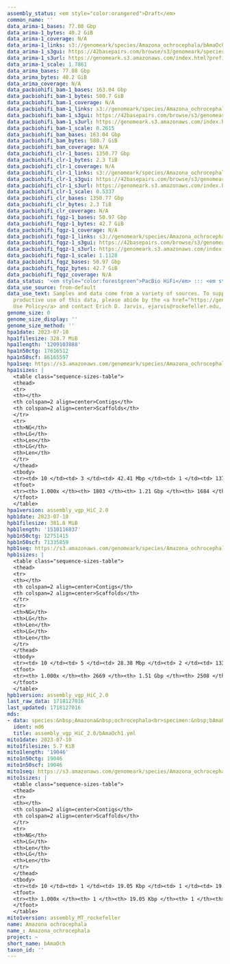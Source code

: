 ```yaml
---
assembly_status: <em style="color:orangered">Draft</em>
common_name: ''
data_arima-1_bases: 77.08 Gbp
data_arima-1_bytes: 40.2 GiB
data_arima-1_coverage: N/A
data_arima-1_links: s3://genomeark/species/Amazona_ochrocephala/bAmaOch1/genomic_data/arima/<br>
data_arima-1_s3gui: https://42basepairs.com/browse/s3/genomeark/species/Amazona_ochrocephala/bAmaOch1/genomic_data/arima/
data_arima-1_s3url: https://genomeark.s3.amazonaws.com/index.html?prefix=species/Amazona_ochrocephala/bAmaOch1/genomic_data/arima/
data_arima-1_scale: 1.7861
data_arima_bases: 77.08 Gbp
data_arima_bytes: 40.2 GiB
data_arima_coverage: N/A
data_pacbiohifi_bam-1_bases: 163.04 Gbp
data_pacbiohifi_bam-1_bytes: 580.7 GiB
data_pacbiohifi_bam-1_coverage: N/A
data_pacbiohifi_bam-1_links: s3://genomeark/species/Amazona_ochrocephala/bAmaOch1/genomic_data/pacbio_hifi/<br>
data_pacbiohifi_bam-1_s3gui: https://42basepairs.com/browse/s3/genomeark/species/Amazona_ochrocephala/bAmaOch1/genomic_data/pacbio_hifi/
data_pacbiohifi_bam-1_s3url: https://genomeark.s3.amazonaws.com/index.html?prefix=species/Amazona_ochrocephala/bAmaOch1/genomic_data/pacbio_hifi/
data_pacbiohifi_bam-1_scale: 0.2615
data_pacbiohifi_bam_bases: 163.04 Gbp
data_pacbiohifi_bam_bytes: 580.7 GiB
data_pacbiohifi_bam_coverage: N/A
data_pacbiohifi_clr-1_bases: 1350.77 Gbp
data_pacbiohifi_clr-1_bytes: 2.3 TiB
data_pacbiohifi_clr-1_coverage: N/A
data_pacbiohifi_clr-1_links: s3://genomeark/species/Amazona_ochrocephala/bAmaOch1/genomic_data/pacbio_hifi/<br>
data_pacbiohifi_clr-1_s3gui: https://42basepairs.com/browse/s3/genomeark/species/Amazona_ochrocephala/bAmaOch1/genomic_data/pacbio_hifi/
data_pacbiohifi_clr-1_s3url: https://genomeark.s3.amazonaws.com/index.html?prefix=species/Amazona_ochrocephala/bAmaOch1/genomic_data/pacbio_hifi/
data_pacbiohifi_clr-1_scale: 0.5337
data_pacbiohifi_clr_bases: 1350.77 Gbp
data_pacbiohifi_clr_bytes: 2.3 TiB
data_pacbiohifi_clr_coverage: N/A
data_pacbiohifi_fqgz-1_bases: 50.97 Gbp
data_pacbiohifi_fqgz-1_bytes: 42.7 GiB
data_pacbiohifi_fqgz-1_coverage: N/A
data_pacbiohifi_fqgz-1_links: s3://genomeark/species/Amazona_ochrocephala/bAmaOch1/genomic_data/pacbio_hifi/<br>
data_pacbiohifi_fqgz-1_s3gui: https://42basepairs.com/browse/s3/genomeark/species/Amazona_ochrocephala/bAmaOch1/genomic_data/pacbio_hifi/
data_pacbiohifi_fqgz-1_s3url: https://genomeark.s3.amazonaws.com/index.html?prefix=species/Amazona_ochrocephala/bAmaOch1/genomic_data/pacbio_hifi/
data_pacbiohifi_fqgz-1_scale: 1.1128
data_pacbiohifi_fqgz_bases: 50.97 Gbp
data_pacbiohifi_fqgz_bytes: 42.7 GiB
data_pacbiohifi_fqgz_coverage: N/A
data_status: '<em style="color:forestgreen">PacBio HiFi</em> ::: <em style="color:forestgreen">Arima</em>'
data_use_source: from-default
data_use_text: Samples and data come from a variety of sources. To support fair and
  productive use of this data, please abide by the <a href="https://genome10k.soe.ucsc.edu/data-use-policies/">Data
  Use Policy</a> and contact Erich D. Jarvis, ejarvis@rockefeller.edu, with any questions.
genome_size: 0
genome_size_display: ''
genome_size_method: ''
hpa1date: 2023-07-10
hpa1filesize: 328.7 MiB
hpa1length: '1209103888'
hpa1n50ctg: 17616512
hpa1n50scf: 86165597
hpa1seq: https://s3.amazonaws.com/genomeark/species/Amazona_ochrocephala/bAmaOch1/assembly_vgp_HiC_2.0/bAmaOch1.HiC.hap1.20230710.fasta.gz
hpa1sizes: |
  <table class="sequence-sizes-table">
  <thead>
  <tr>
  <th></th>
  <th colspan=2 align=center>Contigs</th>
  <th colspan=2 align=center>Scaffolds</th>
  </tr>
  <tr>
  <th>NG</th>
  <th>LG</th>
  <th>Len</th>
  <th>LG</th>
  <th>Len</th>
  </tr>
  </thead>
  <tbody>
  <tr><td> 10 </td><td> 3 </td><td> 42.41 Mbp </td><td> 1 </td><td> 137.84 Mbp </td></tr><tr><td> 20 </td><td> 6 </td><td> 28.39 Mbp </td><td> 2 </td><td> 132.31 Mbp </td></tr><tr><td> 30 </td><td> 11 </td><td> 24.54 Mbp </td><td> 3 </td><td> 125.87 Mbp </td></tr><tr><td> 40 </td><td> 16 </td><td> 23.11 Mbp </td><td> 4 </td><td> 93.40 Mbp </td></tr><tr style="background-color:#cccccc;"><td> 50 </td><td> 22 </td><td style="background-color:#88ff88;"> 17.62 Mbp </td><td> 6 </td><td style="background-color:#88ff88;"> 86.17 Mbp </td></tr><tr><td> 60 </td><td> 29 </td><td> 13.61 Mbp </td><td> 7 </td><td> 74.04 Mbp </td></tr><tr><td> 70 </td><td> 39 </td><td> 11.45 Mbp </td><td> 10 </td><td> 32.07 Mbp </td></tr><tr><td> 80 </td><td> 53 </td><td> 6.89 Mbp </td><td> 15 </td><td> 17.62 Mbp </td></tr><tr><td> 90 </td><td> 114 </td><td> 0.65 Mbp </td><td> 45 </td><td> 0.72 Mbp </td></tr><tr><td> 100 </td><td> 1803 </td><td> 11.17 Kbp </td><td> 1684 </td><td> 11.17 Kbp </td></tr></tbody>
  <tfoot>
  <tr><th> 1.000x </th><th> 1803 </th><th> 1.21 Gbp </th><th> 1684 </th><th> 1.21 Gbp </th></tr>
  </tfoot>
  </table>
hpa1version: assembly_vgp_HiC_2.0
hpb1date: 2023-07-10
hpb1filesize: 381.8 MiB
hpb1length: '1510116837'
hpb1n50ctg: 12751415
hpb1n50scf: 71335859
hpb1seq: https://s3.amazonaws.com/genomeark/species/Amazona_ochrocephala/bAmaOch1/assembly_vgp_HiC_2.0/bAmaOch1.HiC.hap2.20230710.fasta.gz
hpb1sizes: |
  <table class="sequence-sizes-table">
  <thead>
  <tr>
  <th></th>
  <th colspan=2 align=center>Contigs</th>
  <th colspan=2 align=center>Scaffolds</th>
  </tr>
  <tr>
  <th>NG</th>
  <th>LG</th>
  <th>Len</th>
  <th>LG</th>
  <th>Len</th>
  </tr>
  </thead>
  <tbody>
  <tr><td> 10 </td><td> 5 </td><td> 28.38 Mbp </td><td> 2 </td><td> 133.33 Mbp </td></tr><tr><td> 20 </td><td> 10 </td><td> 24.95 Mbp </td><td> 3 </td><td> 125.96 Mbp </td></tr><tr><td> 30 </td><td> 17 </td><td> 22.66 Mbp </td><td> 4 </td><td> 94.58 Mbp </td></tr><tr><td> 40 </td><td> 25 </td><td> 17.63 Mbp </td><td> 6 </td><td> 85.98 Mbp </td></tr><tr style="background-color:#cccccc;"><td> 50 </td><td> 35 </td><td style="background-color:#88ff88;"> 12.75 Mbp </td><td> 8 </td><td style="background-color:#88ff88;"> 71.34 Mbp </td></tr><tr><td> 60 </td><td> 50 </td><td> 7.73 Mbp </td><td> 11 </td><td> 40.65 Mbp </td></tr><tr><td> 70 </td><td> 74 </td><td> 4.22 Mbp </td><td> 16 </td><td> 21.19 Mbp </td></tr><tr><td> 80 </td><td> 137 </td><td> 1.26 Mbp </td><td> 35 </td><td> 2.26 Mbp </td></tr><tr><td> 90 </td><td> 570 </td><td> 170.81 Kbp </td><td> 435 </td><td> 174.01 Kbp </td></tr><tr><td> 100 </td><td> 2669 </td><td> 12.66 Kbp </td><td> 2508 </td><td> 12.66 Kbp </td></tr></tbody>
  <tfoot>
  <tr><th> 1.000x </th><th> 2669 </th><th> 1.51 Gbp </th><th> 2508 </th><th> 1.51 Gbp </th></tr>
  </tfoot>
  </table>
hpb1version: assembly_vgp_HiC_2.0
last_raw_data: 1718127016
last_updated: 1718127016
mds:
- data: species:&nbsp;Amazona&nbsp;ochrocephala<br>specimen:&nbsp;bAmaOch1<br>projects:&nbsp;<br>&nbsp;&nbsp;-&nbsp;vgp<br>hap1:&nbsp;s3://genomeark/species/Amazona_ochrocephala/bAmaOch1/assembly_vgp_HiC_2.0/bAmaOch1.HiC.hap1.20230710.fasta.gz<br>hap2:&nbsp;s3://genomeark/species/Amazona_ochrocephala/bAmaOch1/assembly_vgp_HiC_2.0/bAmaOch1.HiC.hap2.20230710.fasta.gz<br>pretext_hap1:&nbsp;s3://genomeark/species/Amazona_ochrocephala/bAmaOch1/assembly_vgp_HiC_2.0/evaluation/hap1/pretext/bAmaOch1_hap1__s2_heatmap.pretext<br>pretext_hap2:&nbsp;s3://genomeark/species/Amazona_ochrocephala/bAmaOch1/assembly_vgp_HiC_2.0/evaluation/hap2/pretext/bAmaOch1_hap2__s2_heatmap.pretext<br>kmer_spectra_img:&nbsp;s3://genomeark/species/Amazona_ochrocephala/bAmaOch1/assembly_vgp_HiC_2.0/evaluation/merqury/bAmaOch1_png/<br>mito:&nbsp;s3://genomeark/species/Amazona_ochrocephala/bAmaOch1/assembly_MT_rockefeller/bAmaOch1.MT.20230710.fasta.gz<br>pipeline:<br>&nbsp;&nbsp;-&nbsp;hifiasm&nbsp;(0.19.3+galaxy0)<br>&nbsp;&nbsp;-&nbsp;yahs&nbsp;(1.2a.2+galaxy1)<br>assembled_by_group:&nbsp;Rockefeller<br>notes:&nbsp;This&nbsp;was&nbsp;a&nbsp;hifiasm-HiC&nbsp;assembly&nbsp;of&nbsp;bAmaOch1,&nbsp;resulting&nbsp;in&nbsp;two&nbsp;complete&nbsp;haplotypes.&nbsp;This&nbsp;individual&nbsp;did&nbsp;not&nbsp;bionano&nbsp;data.&nbsp;HiC&nbsp;scaffolding&nbsp;was&nbsp;performed&nbsp;with&nbsp;yahs.&nbsp;The&nbsp;HiC&nbsp;prep&nbsp;was&nbsp;Arima&nbsp;kit&nbsp;2.
  ident: md6
  title: assembly_vgp_HiC_2.0/bAmaOch1.yml
mito1date: 2023-07-10
mito1filesize: 5.7 KiB
mito1length: '19046'
mito1n50ctg: 19046
mito1n50scf: 19046
mito1seq: https://s3.amazonaws.com/genomeark/species/Amazona_ochrocephala/bAmaOch1/assembly_MT_rockefeller/bAmaOch1.MT.20230710.fasta.gz
mito1sizes: |
  <table class="sequence-sizes-table">
  <thead>
  <tr>
  <th></th>
  <th colspan=2 align=center>Contigs</th>
  <th colspan=2 align=center>Scaffolds</th>
  </tr>
  <tr>
  <th>NG</th>
  <th>LG</th>
  <th>Len</th>
  <th>LG</th>
  <th>Len</th>
  </tr>
  </thead>
  <tbody>
  <tr><td> 10 </td><td> 1 </td><td> 19.05 Kbp </td><td> 1 </td><td> 19.05 Kbp </td></tr><tr><td> 20 </td><td> 1 </td><td> 19.05 Kbp </td><td> 1 </td><td> 19.05 Kbp </td></tr><tr><td> 30 </td><td> 1 </td><td> 19.05 Kbp </td><td> 1 </td><td> 19.05 Kbp </td></tr><tr><td> 40 </td><td> 1 </td><td> 19.05 Kbp </td><td> 1 </td><td> 19.05 Kbp </td></tr><tr style="background-color:#cccccc;"><td> 50 </td><td> 1 </td><td style="background-color:#ff8888;"> 19.05 Kbp </td><td> 1 </td><td style="background-color:#ff8888;"> 19.05 Kbp </td></tr><tr><td> 60 </td><td> 1 </td><td> 19.05 Kbp </td><td> 1 </td><td> 19.05 Kbp </td></tr><tr><td> 70 </td><td> 1 </td><td> 19.05 Kbp </td><td> 1 </td><td> 19.05 Kbp </td></tr><tr><td> 80 </td><td> 1 </td><td> 19.05 Kbp </td><td> 1 </td><td> 19.05 Kbp </td></tr><tr><td> 90 </td><td> 1 </td><td> 19.05 Kbp </td><td> 1 </td><td> 19.05 Kbp </td></tr><tr><td> 100 </td><td> 1 </td><td> 19.05 Kbp </td><td> 1 </td><td> 19.05 Kbp </td></tr></tbody>
  <tfoot>
  <tr><th> 1.000x </th><th> 1 </th><th> 19.05 Kbp </th><th> 1 </th><th> 19.05 Kbp </th></tr>
  </tfoot>
  </table>
mito1version: assembly_MT_rockefeller
name: Amazona ochrocephala
name_: Amazona_ochrocephala
project: ~
short_name: bAmaOch
taxon_id: ''
---
```

